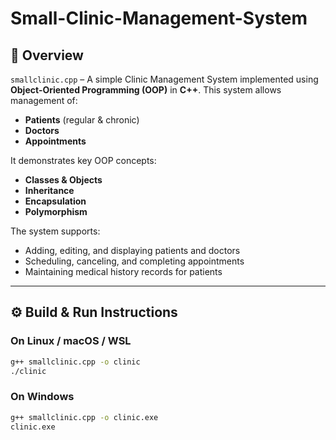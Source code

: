 # Small-Clinic-Management-System
## 📌 Overview
`smallclinic.cpp` – A simple Clinic Management System implemented using **Object-Oriented Programming (OOP)** in **C++**.
This system allows management of:  
- **Patients** (regular & chronic)  
- **Doctors**  
- **Appointments**  

It demonstrates key OOP concepts:  
- **Classes & Objects**  
- **Inheritance**  
- **Encapsulation**  
- **Polymorphism**  

The system supports:  
- Adding, editing, and displaying patients and doctors  
- Scheduling, canceling, and completing appointments  
- Maintaining medical history records for patients

---

## ⚙️ Build & Run Instructions

### On Linux / macOS / WSL
```bash
g++ smallclinic.cpp -o clinic
./clinic
```
### On Windows
```bash
g++ smallclinic.cpp -o clinic.exe
clinic.exe
```
